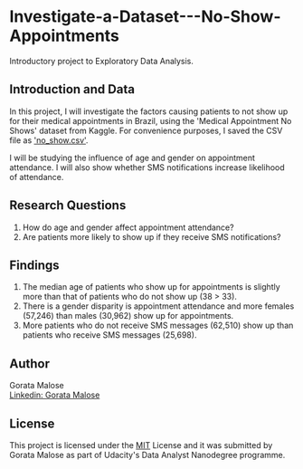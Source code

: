 # Investigate-a-Dataset---No-Show-Appointments
Introductory project to Exploratory Data Analysis.

## Introduction and Data
In this project, I will investigate the factors causing patients to not show up for their medical appointments in Brazil, using the 'Medical Appointment No Shows' dataset from Kaggle. For convenience purposes, I saved the CSV file as ['no_show.csv'](no_show.csv). 

I will be studying the influence of age and gender on appointment attendance. I will also show whether SMS notifications increase likelihood of attendance.

## Research Questions
1. How do age and gender affect appointment attendance?
2. Are patients more likely to show up if they receive SMS notifications?

## Findings

1. The median age of patients who show up for appointments is slightly more than that of patients who do not show up (38 > 33).
2. There is a gender disparity is appointment attendance and more females (57,246) than males (30,962) show up for appointments.
3. More patients who do not receive SMS messages (62,510) show up than patients who receive SMS messages (25,698).

## Author

Gorata Malose
<br>
[Linkedin: Gorata Malose](https://www.linkedin.com/in/gorata-bridget-malose/)

## License

This project is licensed under the [MIT](MIT-LICENSE.txt) License and it was submitted by Gorata Malose as part of Udacity's Data Analyst Nanodegree programme.
